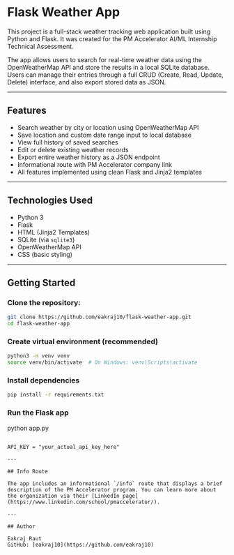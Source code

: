 # Flask Weather App

This project is a full-stack weather tracking web application built using Python and Flask. It was created for the PM Accelerator AI/ML Internship Technical Assessment.

The app allows users to search for real-time weather data using the OpenWeatherMap API and store the results in a local SQLite database. Users can manage their entries through a full CRUD (Create, Read, Update, Delete) interface, and also export stored data as JSON.

---

## Features

- Search weather by city or location using OpenWeatherMap API
- Save location and custom date range input to local database
- View full history of saved searches
- Edit or delete existing weather records
- Export entire weather history as a JSON endpoint
- Informational route with PM Accelerator company link
- All features implemented using clean Flask and Jinja2 templates

---

## Technologies Used

- Python 3
- Flask
- HTML (Jinja2 Templates)
- SQLite (via `sqlite3`)
- OpenWeatherMap API
- CSS (basic styling)

---

## Getting Started

### Clone the repository:

```bash
git clone https://github.com/eakraj10/flask-weather-app.git
cd flask-weather-app
```

### Create virtual environment (recommended)

```bash
python3 -m venv venv
source venv/bin/activate  # On Windows: venv\Scripts\activate
```

### Install dependencies

```bash
pip install -r requirements.txt
```

### Run the Flask app


python app.py
```

API_KEY = "your_actual_api_key_here"

---

## Info Route

The app includes an informational `/info` route that displays a brief description of the PM Accelerator program. You can learn more about the organization via their [LinkedIn page](https://www.linkedin.com/school/pmaccelerator/).

---

## Author

Eakraj Raut  
GitHub: [eakraj10](https://github.com/eakraj10)
